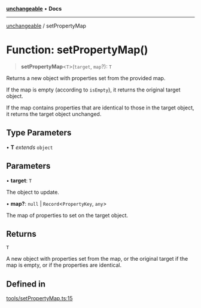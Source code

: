 [**unchangeable**](../README.md) • **Docs**

***

[unchangeable](../README.md) / setPropertyMap

# Function: setPropertyMap()

> **setPropertyMap**\<`T`\>(`target`, `map`?): `T`

Returns a new object with properties set from the provided map.

If the map is empty (according to `isEmpty`), it returns the original target object.

If the map contains properties that are identical to those in the target object, it returns the target object unchanged.

## Type Parameters

• **T** *extends* `object`

## Parameters

• **target**: `T`

The object to update.

• **map?**: `null` \| `Record`\<`PropertyKey`, `any`\>

The map of properties to set on the target object.

## Returns

`T`

A new object with properties set from the map, or the original target if the map is empty, or if the properties are identical.

## Defined in

[tools/setPropertyMap.ts:15](https://github.com/nevoland/unchangeable/blob/2346b066c6a3bcab5cd6c3ea00a37b523802ea73/lib/tools/setPropertyMap.ts#L15)
